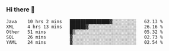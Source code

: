 ### Hi there 👋

<!--
**urzz/urzz** is a ✨ _special_ ✨ repository because its `README.md` (this file) appears on your GitHub profile.

Here are some ideas to get you started:

- 🔭 I’m currently working on ...
- 🌱 I’m currently learning ...
- 👯 I’m looking to collaborate on ...
- 🤔 I’m looking for help with ...
- 💬 Ask me about ...
- 📫 How to reach me: ...
- 😄 Pronouns: ...
- ⚡ Fun fact: ...
-->

<!--START_SECTION:waka-->
```text
Java    10 hrs 2 mins   ███████████████▓░░░░░░░░░   62.13 % 
XML     4 hrs 13 mins   ██████▓░░░░░░░░░░░░░░░░░░   26.16 % 
Other   51 mins         █▒░░░░░░░░░░░░░░░░░░░░░░░   05.32 % 
SQL     26 mins         ▓░░░░░░░░░░░░░░░░░░░░░░░░   02.73 % 
YAML    24 mins         ▓░░░░░░░░░░░░░░░░░░░░░░░░   02.54 % 
```
<!--END_SECTION:waka-->
